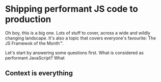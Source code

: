 # Shipping performant JS code to production

Oh boy, this is a big one. Lots of stuff to cover, across a wide and wildly changing landscape. It's also a topic that covers everyone's favourite: The JS Framewok of the Month™. 

Let's start by answering some questions first. What is considered as performant JavaScript? What 

## Context is everything 

<!--stackedit_data:
eyJoaXN0b3J5IjpbMTcxODEyODc5Nl19
-->